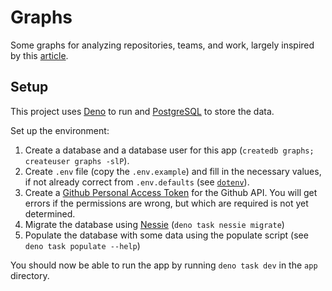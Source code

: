 # Graphs

Some graphs for analyzing repositories, teams, and work, largely inspired by
this [article][article].

[article]: https://stackoverflow.blog/2021/08/25/see-where-your-engineering-process-go-wrong-with-data-visualization/?utm_source=Iterable&utm_medium=email&utm_campaign=the_overflow_newsletter

## Setup

This project uses [Deno][Deno] to run and [PostgreSQL][PostgreSQL] to store the
data.

[Deno]: https://deno.land/
[PostgreSQL]: https://www.postgresql.org/

Set up the environment:

1. Create a database and a database user for this app
   (`createdb graphs; createuser graphs -slP`).
2. Create `.env` file (copy the `.env.example`) and fill in the necessary
   values, if not already correct from `.env.defaults` (see [`dotenv`][dotenv]).
3. Create a [Github Personal Access Token][Github Personal Access Token] for the
   Github API. You will get errors if the permissions are wrong, but which are
   required is not yet determined.
4. Migrate the database using [Nessie][Nessie] (`deno task nessie migrate`)
5. Populate the database with some data using the populate script (see `deno task populate --help`)

[dotenv]: https://github.com/pietvanzoen/deno-dotenv
[Github Personal Access Token]: https://github.com/settings/tokens
[Nessie]: https://github.com/halvardssm/deno-nessie

You should now be able to run the app by running `deno task dev` in the `app` directory.
